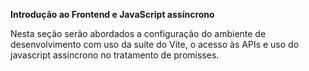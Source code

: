 __Introdução ao Frontend e JavaScript assíncrono__

Nesta seção serão abordados a configuração do ambiente de desenvolvimento com uso da suíte do Vite, o acesso às APIs e uso do javascript assíncrono no tratamento de promisses.